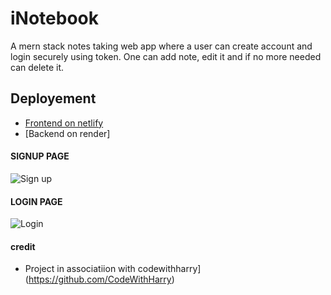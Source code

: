 # iNotebook
A mern stack notes taking web app where a user can create account and login securely using token. One can add note, edit it and if no more needed can delete it.


## Deployement

 - [Frontend on netlify](https://inotebook-soni.netlify.app/)
 - [Backend on render]


#### SIGNUP PAGE
![Sign up](https://i.ibb.co/KN5cnPB/Screenshot-160.png)



#### LOGIN PAGE
![Login](https://i.ibb.co/4Tk4WtD/Screenshot-159.png)


#### credit

- Project in associatiion with codewithharry](https://github.com/CodeWithHarry)

